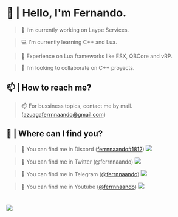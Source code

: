 # 👋 | Hello, I'm Fernando.
> 🔩 I’m currently working on Laype Services.
 
> 💻 I’m currently learning C++ and Lua.
 
> 📡 Experience on Lua frameworks like ESX, QBCore and vRP.
 
> 🔔 I’m looking to collaborate on C++ proyects.
 
## 📫 | How to reach me?
> 📫 For bussiness topics, contact me by mail. (azuagaferrnnaando@gmail.com)
 
## 📌 | Where can I find you?
> 📍 You can find me in Discord ([ferrnnaando#1812](https://discord.gg/DX9pkYVNwF)) ![](https://ferrnnaando.surge.sh/logo.png)
 
> 📍 You can find me in Twitter (@ferrnnaando) ![](https://ferrnnaando.surge.sh/twitter.png)
 
> 📍 You can find me in Telegram ([@ferrnnaando](https://t.me/ferrnnaando)) ![](https://ferrnnaando.surge.sh/telegram.png) 

> 📍 You can find me in Youtube ([@ferrnnaando](https://www.youtube.com/channel/UC3d3LvB9gQcvcJTKY9q6jCA)) ![](https://ferrnnaando.surge.sh/youtube.png) 
 
#
![](https://ferrnnaando.surge.sh/banner.png)
